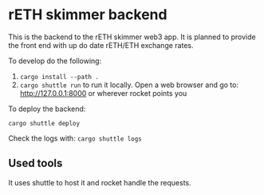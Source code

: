 # rETH skimmer backend

This is the backend to the rETH skimmer web3 app. It is planned to provide the front end with up do date rETH/ETH exchange rates.

To develop do the following:

1. `cargo install --path .`
2. `cargo shuttle run`  to run it locally. Open a web browser and go to: http://127.0.0.1:8000 or wherever rocket points you


To deploy the backend:

`cargo shuttle deploy`


Check the logs with:
`cargo shuttle logs`


## Used tools

It uses shuttle to host it and rocket handle the requests.




